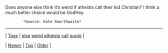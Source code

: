 <!--
title: Does anyone else think it&rsquo;s weird if atheists call their kid Christian? I think a much better choice would be Godfrey.
date: 2020-06-28T15:27:00.321Z
tags: else, weird, atheists, call, quote
-->




Does anyone else think it’s weird if atheists call their kid Christian? I think a much better choice would be Godfrey.

            *Source: Kate Smurthwaite*

<!--BOTTOM-POST-NAVIGATION-->
---

| [Tags](tags.md) | [else](tag-else.md) [weird](tag-weird.md) [atheists](tag-atheists.md) [call](tag-call.md) [quote](tag-quote.md) |

| [Newer](88163385185.md) | [Top](index.md) | [Older](88196284194.md) |